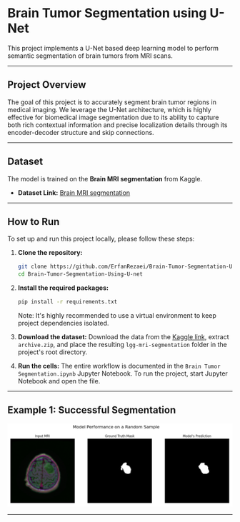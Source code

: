 # Brain Tumor Segmentation using U-Net

This project implements a U-Net based deep learning model to perform semantic segmentation of brain tumors from MRI scans.

---

## Project Overview

The goal of this project is to accurately segment brain tumor regions in medical imaging. We leverage the U-Net architecture, which is highly effective for biomedical image segmentation due to its ability to capture both rich contextual information and precise localization details through its encoder-decoder structure and skip connections.

---

## Dataset

The model is trained on the **Brain MRI segmentation** from Kaggle.

- **Dataset Link:** [Brain MRI segmentation](https://www.kaggle.com/datasets/mateuszbuda/lgg-mri-segmentation)

---

## How to Run

To set up and run this project locally, please follow these steps:

1.  **Clone the repository:**

    ```bash
    git clone https://github.com/ErfanRezaei/Brain-Tumor-Segmentation-Using-U-net.git
    cd Brain-Tumor-Segmentation-Using-U-net
    ```

2.  **Install the required packages:**

    ```bash
    pip install -r requirements.txt
    ```

    Note: It's highly recommended to use a virtual environment to keep project dependencies isolated.

3.  **Download the dataset:**
    Download the data from the [Kaggle link](https://www.kaggle.com/datasets/mateuszbuda/lgg-mri-segmentation), extract `archive.zip`, and place the resulting `lgg-mri-segmentation` folder in the project's root directory.

4.  **Run the cells:**
    The entire workflow is documented in the `Brain Tumor Segmentation.ipynb` Jupyter Notebook. To run the project, start Jupyter Notebook and open the file.

---

## Example 1: Successful Segmentation

![Prediction Example](assets/Sample.PNG)

---
